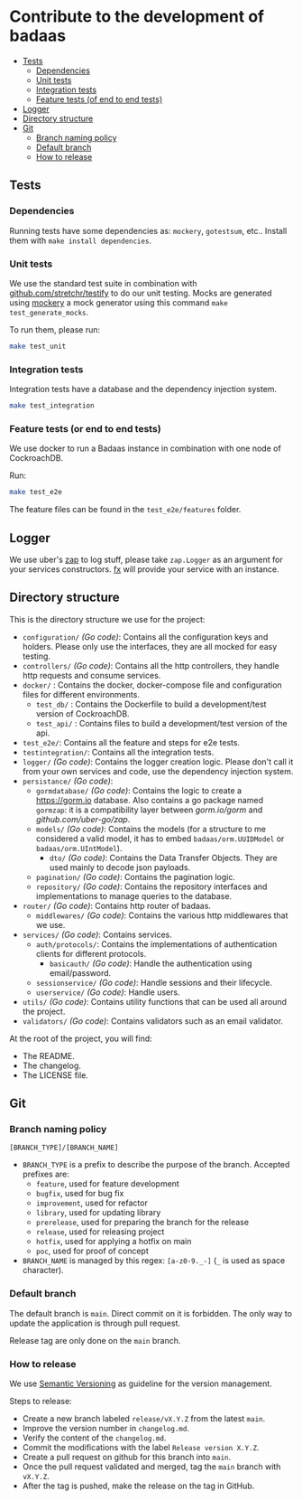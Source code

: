 # Contribute to the development of badaas

- [Tests](#tests)
  - [Dependencies](#dependencies)
  - [Unit tests](#unit-tests)
  - [Integration tests](#integration-tests)
  - [Feature tests (of end to end tests)](#feature-tests-or-end-to-end-tests)
- [Logger](#logger)
- [Directory structure](#directory-structure)
- [Git](#git)
  - [Branch naming policy](#branch-naming-policy)
  - [Default branch](#default-branch)
  - [How to release](#how-to-release)

## Tests

### Dependencies

Running tests have some dependencies as: `mockery`, `gotestsum`, etc.. Install them with `make install dependencies`.

### Unit tests

We use the standard test suite in combination with [github.com/stretchr/testify](https://github.com/stretchr/testify) to do our unit testing. Mocks are generated using [mockery](https://github.com/vektra/mockery) a mock generator using this command `make test_generate_mocks`.

To run them, please run:

```sh
make test_unit
```

### Integration tests

Integration tests have a database and the dependency injection system.

```sh
make test_integration
```

### Feature tests (or end to end tests)

We use docker to run a Badaas instance in combination with one node of CockroachDB.

Run:

```sh
make test_e2e
```

The feature files can be found in the `test_e2e/features` folder.

## Logger

We use uber's [zap](https://pkg.go.dev/go.uber.org/zap) to log stuff, please take `zap.Logger` as an argument for your services constructors. [fx](https://github.com/uber-go/fx) will provide your service with an instance.

## Directory structure

This is the directory structure we use for the project:

- `configuration/` *(Go code)*: Contains all the configuration keys and holders. Please only use the interfaces, they are all mocked for easy testing.
- `controllers/` *(Go code)*: Contains all the http controllers, they handle http requests and consume services.
- `docker/` : Contains the docker, docker-compose file and configuration files for different environments.
  - `test_db/` : Contains the Dockerfile to build a development/test version of CockroachDB.
  - `test_api/` : Contains files to build a development/test version of the api.
- `test_e2e/`: Contains all the feature and steps for e2e tests.
- `testintegration/`: Contains all the integration tests.
- `logger/` *(Go code)*: Contains the logger creation logic. Please don't call it from your own services and code, use the dependency injection system.
- `persistance/` *(Go code)*:
  - `gormdatabase/` *(Go code)*: Contains the logic to create a <https://gorm.io> database. Also contains a go package named `gormzap`: it is a compatibility layer between *gorm.io/gorm* and *github.com/uber-go/zap*.
  - `models/` *(Go code)*: Contains the models (for a structure to me considered a valid model, it has to embed `badaas/orm.UUIDModel` or `badaas/orm.UIntModel`).
    - `dto/` *(Go code)*: Contains the Data Transfer Objects. They are used mainly to decode json payloads.
  - `pagination/` *(Go code)*: Contains the pagination logic.
  - `repository/` *(Go code)*: Contains the repository interfaces and implementations to manage queries to the database.
- `router/` *(Go code)*: Contains http router of badaas.
  - `middlewares/` *(Go code)*: Contains the various http middlewares that we use.
- `services/` *(Go code)*: Contains services.
  - `auth/protocols/`: Contains the implementations of authentication clients for different protocols.
    - `basicauth/` *(Go code)*: Handle the authentication using email/password.
  - `sessionservice/` *(Go code)*: Handle sessions and their lifecycle.
  - `userservice/` *(Go code)*: Handle users.
- `utils/` *(Go code)*: Contains utility functions that can be used all around the project.
- `validators/` *(Go code)*: Contains validators such as an email validator.

At the root of the project, you will find:

- The README.
- The changelog.
- The LICENSE file.

## Git

### Branch naming policy

`[BRANCH_TYPE]/[BRANCH_NAME]`

- `BRANCH_TYPE` is a prefix to describe the purpose of the branch.
  Accepted prefixes are:
  - `feature`, used for feature development
  - `bugfix`, used for bug fix
  - `improvement`, used for refactor
  - `library`, used for updating library
  - `prerelease`, used for preparing the branch for the release
  - `release`, used for releasing project
  - `hotfix`, used for applying a hotfix on main
  - `poc`, used for proof of concept
- `BRANCH_NAME` is managed by this regex: `[a-z0-9._-]` (`_` is used as space character).

### Default branch

The default branch is `main`. Direct commit on it is forbidden. The only way to update the application is through pull request.

Release tag are only done on the `main` branch.

### How to release

We use [Semantic Versioning](https://semver.org/spec/v2.0.0.html) as guideline for the version management.

Steps to release:

- Create a new branch labeled `release/vX.Y.Z` from the latest `main`.
- Improve the version number in `changelog.md`.
- Verify the content of the `changelog.md`.
- Commit the modifications with the label `Release version X.Y.Z`.
- Create a pull request on github for this branch into `main`.
- Once the pull request validated and merged, tag the `main` branch with `vX.Y.Z`.
- After the tag is pushed, make the release on the tag in GitHub.
